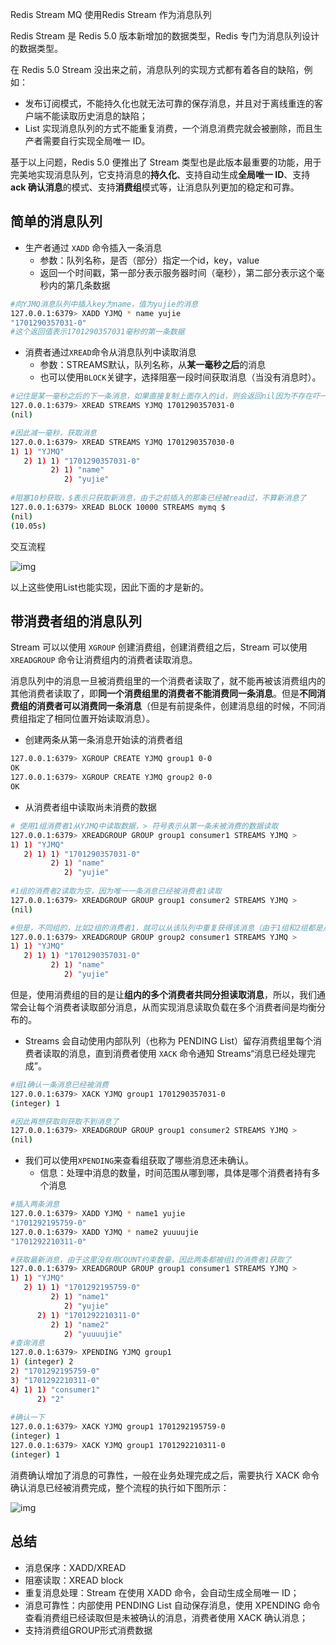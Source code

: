 Redis Stream MQ 使用Redis Stream 作为消息队列

Redis Stream 是 Redis 5.0 版本新增加的数据类型，Redis 专门为消息队列设计的数据类型。

在 Redis 5.0 Stream 没出来之前，消息队列的实现方式都有着各自的缺陷，例如：

- 发布订阅模式，不能持久化也就无法可靠的保存消息，并且对于离线重连的客户端不能读取历史消息的缺陷；
- List 实现消息队列的方式不能重复消费，一个消息消费完就会被删除，而且生产者需要自行实现全局唯一 ID。

基于以上问题，Redis 5.0 便推出了 Stream 类型也是此版本最重要的功能，用于完美地实现消息队列，它支持消息的**持久化**、支持自动生成**全局唯一 ID**、支持 **ack 确认消息**的模式、支持**消费组**模式等，让消息队列更加的稳定和可靠。

## 简单的消息队列

- 生产者通过 `XADD` 命令插入一条消息
  - 参数：队列名称，是否（部分）指定一个id，key，value
  - 返回一个时间戳，第一部分表示服务器时间（毫秒），第二部分表示这个毫秒内的第几条数据

```bash
#向YJMQ消息队列中插入key为name，值为yujie的消息
127.0.0.1:6379> XADD YJMQ * name yujie
"1701290357031-0"
#这个返回值表示1701290357031毫秒的第一条数据
```

- 消费者通过` XREAD `命令从消息队列中读取消息
  - 参数：STREAMS默认，队列名称，从**某一毫秒之后**的消息
  - 也可以使用`BLOCK`关键字，选择阻塞一段时间获取消息（当没有消息时）。

```bash
#记住是某一毫秒之后的下一条消息，如果直接复制上面存入的id，则会返回nil因为不存在吓一跳
127.0.0.1:6379> XREAD STREAMS YJMQ 1701290357031-0
(nil)

#因此减一毫秒，获取消息
127.0.0.1:6379> XREAD STREAMS YJMQ 1701290357030-0
1) 1) "YJMQ"
   2) 1) 1) "1701290357031-0"
         2) 1) "name"
            2) "yujie"
 
#阻塞10秒获取，$表示只获取新消息，由于之前插入的那条已经被read过，不算新消息了
127.0.0.1:6379> XREAD BLOCK 10000 STREAMS mymq $
(nil)
(10.05s)
```

交互流程

![img](https://pics.yujieliu.com/blog/2023/11/610971b801ac93ff25585132eb2d8379.png)

以上这些使用List也能实现，因此下面的才是新的。



## 带消费者组的消息队列

Stream 可以以使用 `XGROUP` 创建消费组，创建消费组之后，Stream 可以使用 `XREADGROUP` 命令让消费组内的消费者读取消息。

消息队列中的消息一旦被消费组里的一个消费者读取了，就不能再被该消费组内的其他消费者读取了，即**同一个消费组里的消费者不能消费同一条消息**。但是**不同消费组的消费者可以消费同一条消息**（但是有前提条件，创建消息组的时候，不同消费组指定了相同位置开始读取消息）。

- 创建两条从第一条消息开始读的消费者组

```bash
127.0.0.1:6379> XGROUP CREATE YJMQ group1 0-0
OK
127.0.0.1:6379> XGROUP CREATE YJMQ group2 0-0
OK
```

- 从消费者组中读取尚未消费的数据

```bash
# 使用1组消费者1从YJMQ中读取数据，> 符号表示从第一条未被消费的数据读取
127.0.0.1:6379> XREADGROUP GROUP group1 consumer1 STREAMS YJMQ >
1) 1) "YJMQ"
   2) 1) 1) "1701290357031-0"
         2) 1) "name"
            2) "yujie"
            
#1组的消费者2读取为空，因为唯一一条消息已经被消费者1读取         
127.0.0.1:6379> XREADGROUP GROUP group1 consumer2 STREAMS YJMQ >
(nil)

#但是，不同组的，比如2组的消费者1，就可以从该队列中重复获得该消息（由于1组和2组都是从0-0开始）
127.0.0.1:6379> XREADGROUP GROUP group2 consumer1 STREAMS YJMQ >
1) 1) "YJMQ"
   2) 1) 1) "1701290357031-0"
         2) 1) "name"
            2) "yujie"
```

但是，使用消费组的目的是让**组内的多个消费者共同分担读取消息**，所以，我们通常会让每个消费者读取部分消息，从而实现消息读取负载在多个消费者间是均衡分布的。

- Streams 会自动使用内部队列（也称为 PENDING List）留存消费组里每个消费者读取的消息，直到消费者使用 `XACK` 命令通知 Streams“消息已经处理完成”。

```bash
#组1确认一条消息已经被消费
127.0.0.1:6379> XACK YJMQ group1 1701290357031-0
(integer) 1

#因此再想获取则获取不到消息了
127.0.0.1:6379> XREADGROUP GROUP group1 consumer2 STREAMS YJMQ >
(nil)
```

- 我们可以使用`XPENDING`来查看组获取了哪些消息还未确认。
  - 信息：处理中消息的数量，时间范围从哪到哪，具体是哪个消费者持有多个消息

```bash
#插入两条消息
127.0.0.1:6379> XADD YJMQ * name1 yujie
"1701292195759-0"
127.0.0.1:6379> XADD YJMQ * name2 yuuuujie
"1701292210311-0"

#获取最新消息，由于这里没有用COUNT约束数量，因此两条都被组1的消费者1获取了
127.0.0.1:6379> XREADGROUP GROUP group1 consumer1 STREAMS YJMQ >
1) 1) "YJMQ"
   2) 1) 1) "1701292195759-0"
         2) 1) "name1"
            2) "yujie"
      2) 1) "1701292210311-0"
         2) 1) "name2"
            2) "yuuuujie"
#查询消息
127.0.0.1:6379> XPENDING YJMQ group1
1) (integer) 2
2) "1701292195759-0"
3) "1701292210311-0"
4) 1) 1) "consumer1"
      2) "2"
      
#确认一下
127.0.0.1:6379> XACK YJMQ group1 1701292195759-0
(integer) 1
127.0.0.1:6379> XACK YJMQ group1 1701292210311-0
(integer) 1
```

消费确认增加了消息的可靠性，一般在业务处理完成之后，需要执行 XACK 命令确认消息已经被消费完成，整个流程的执行如下图所示：

![img](https://pics.yujieliu.com/blog/2023/11/7860df59b735fa60b4d7fce91d11c599.png)

## 总结

- 消息保序：XADD/XREAD
- 阻塞读取：XREAD block
- 重复消息处理：Stream 在使用 XADD 命令，会自动生成全局唯一 ID；
- 消息可靠性：内部使用 PENDING List 自动保存消息，使用 XPENDING 命令查看消费组已经读取但是未被确认的消息，消费者使用 XACK 确认消息；
- 支持消费组GROUP形式消费数据